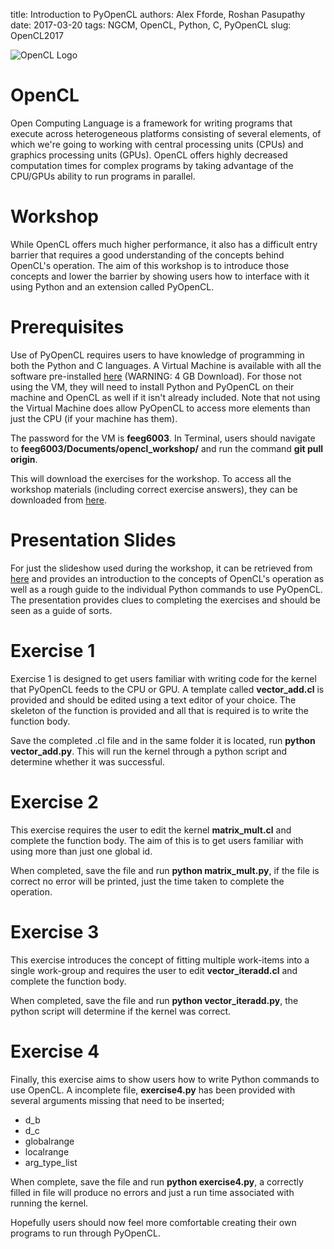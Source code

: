 title: Introduction to PyOpenCL
authors: Alex Fforde, Roshan Pasupathy
date: 2017-03-20
tags: NGCM, OpenCL, Python, C, PyOpenCL
slug: OpenCL2017

![OpenCL Logo]({filename}/PyOpenCL/opencl_logo.jpg)

# OpenCL #

Open Computing Language is a framework for writing programs that execute across heterogeneous platforms consisting of several elements, of which we're going to working with central processing units (CPUs) and graphics processing units (GPUs). OpenCL offers highly decreased computation times for complex programs by taking advantage of the CPU/GPUs ability to run programs in parallel.

# Workshop #

While OpenCL offers much higher performance, it also has a difficult entry barrier that requires a good understanding of the concepts behind OpenCL's operation. The aim of this workshop is to introduce those concepts and lower the barrier by showing users how to interface with it using Python and an extension called PyOpenCL. 

# Prerequisites #

Use of PyOpenCL requires users to have knowledge of programming in both the Python and C languages. A Virtual Machine is available with all the software pre-installed [here](www.southampton.ac.uk/~ngcmbits/virtualmachines) (WARNING: 4 GB Download). For those not using the VM, they will need to install Python and PyOpenCL on their machine and OpenCL as well if it isn't already included. Note that not using the Virtual Machine does allow PyOpenCL to access more elements than just the CPU (if your machine has them).

The password for the VM is **feeg6003**. In Terminal, users should navigate to **feeg6003/Documents/opencl_workshop/** and run the command **git pull origin**.

This will download the exercises for the workshop. To access all the workshop materials (including correct exercise answers), they can be downloaded from [here](https://bitbucket.org/computationalmodelling/computationalmodelling.bitbucket.org/src/d978f0efb2178c6fbeb770066ce710f49b1dc49f/tools-pelican/content/PyOpenCL/).

# Presentation Slides #

For just the slideshow used during the workshop, it can be retrieved from [here]({filename}/PyOpenCL/Presentation.pptx) and provides an introduction to the concepts of OpenCL's operation as well as a rough guide to the individual Python commands to use PyOpenCL. The presentation provides clues to completing the exercises and should be seen as a guide of sorts.

# Exercise 1 #

Exercise 1 is designed to get users familiar with writing code for the kernel that PyOpenCL feeds to the CPU or GPU. A template called **vector_add.cl** is provided and should be edited using a text editor of your choice. The skeleton of the function is provided and all that is required is to write the function body.

Save the completed .cl file and in the same folder it is located, run **python vector_add.py**. This will run the kernel through a python script and determine whether it was successful.

# Exercise 2 #

This exercise requires the user to edit the kernel **matrix_mult.cl** and complete the function body. The aim of this is to get users familiar with using more than just one global id.

When completed, save the file and run **python matrix_mult.py**, if the file is correct no error will be printed, just the time taken to complete the operation.

# Exercise 3 #

This exercise introduces the concept of fitting multiple work-items into a single work-group and requires the user to edit **vector_iteradd.cl** and complete the function body.

When completed, save the file and run **python vector_iteradd.py**, the python script will determine if the kernel was correct.

# Exercise 4 #

Finally, this exercise aims to show users how to write Python commands to use OpenCL. A incomplete file, **exercise4.py** has been provided with several arguments missing that need to be inserted;

* d_b
* d_c
* globalrange
* localrange
* arg_type_list

When complete, save the file and run **python exercise4.py**, a correctly filled in file will produce no errors and just a run time associated with running the kernel.



Hopefully users should now feel more comfortable creating their own programs to run through PyOpenCL. 

